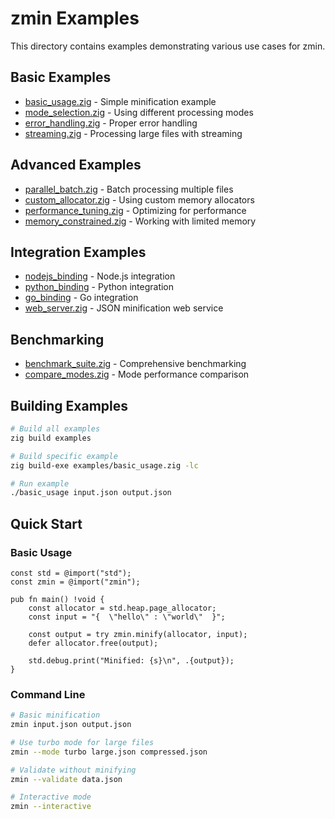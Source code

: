# zmin Examples

This directory contains examples demonstrating various use cases for zmin.

## Basic Examples

- [basic_usage.zig](basic_usage.zig) - Simple minification example
- [mode_selection.zig](mode_selection.zig) - Using different processing modes
- [error_handling.zig](error_handling.zig) - Proper error handling
- [streaming.zig](streaming.zig) - Processing large files with streaming

## Advanced Examples

- [parallel_batch.zig](parallel_batch.zig) - Batch processing multiple files
- [custom_allocator.zig](custom_allocator.zig) - Using custom memory allocators
- [performance_tuning.zig](performance_tuning.zig) - Optimizing for performance
- [memory_constrained.zig](memory_constrained.zig) - Working with limited memory

## Integration Examples

- [nodejs_binding](nodejs/) - Node.js integration
- [python_binding](python/) - Python integration
- [go_binding](go/) - Go integration
- [web_server.zig](web_server.zig) - JSON minification web service

## Benchmarking

- [benchmark_suite.zig](benchmark_suite.zig) - Comprehensive benchmarking
- [compare_modes.zig](compare_modes.zig) - Mode performance comparison

## Building Examples

```bash
# Build all examples
zig build examples

# Build specific example
zig build-exe examples/basic_usage.zig -lc

# Run example
./basic_usage input.json output.json
```

## Quick Start

### Basic Usage

```zig
const std = @import("std");
const zmin = @import("zmin");

pub fn main() !void {
    const allocator = std.heap.page_allocator;
    const input = "{  \"hello\" : \"world\"  }";
    
    const output = try zmin.minify(allocator, input);
    defer allocator.free(output);
    
    std.debug.print("Minified: {s}\n", .{output});
}
```

### Command Line

```bash
# Basic minification
zmin input.json output.json

# Use turbo mode for large files
zmin --mode turbo large.json compressed.json

# Validate without minifying
zmin --validate data.json

# Interactive mode
zmin --interactive
```